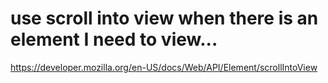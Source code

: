
# use scroll into view when there is an element I need to view...

https://developer.mozilla.org/en-US/docs/Web/API/Element/scrollIntoView
